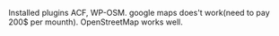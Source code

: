 Installed plugins ACF, WP-OSM. 
google maps does't work(need to pay 200$ per mounth).
OpenStreetMap works well.
